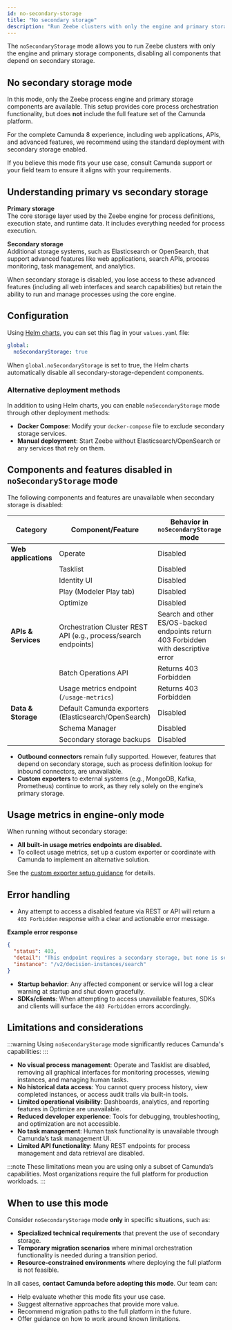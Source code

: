 ```yaml
---
id: no-secondary-storage
title: "No secondary storage"
description: "Run Zeebe clusters with only the engine and primary storage components, without secondary storage dependencies."
---
```


The `noSecondaryStorage` mode allows you to run Zeebe clusters with only the engine and primary storage components, disabling all components that depend on secondary storage.

## No secondary storage mode

In this mode, only the Zeebe process engine and primary storage components are available. This setup provides core process orchestration functionality, but does **not** include the full feature set of the Camunda platform.

For the complete Camunda 8 experience, including web applications, APIs, and advanced features, we recommend using the standard deployment with secondary storage enabled.

If you believe this mode fits your use case, consult Camunda support or your field team to ensure it aligns with your requirements.

## Understanding primary vs secondary storage

**Primary storage**  
The core storage layer used by the Zeebe engine for process definitions, execution state, and runtime data. It includes everything needed for process execution.

**Secondary storage**  
Additional storage systems, such as Elasticsearch or OpenSearch, that support advanced features like web applications, search APIs, process monitoring, task management, and analytics.

When secondary storage is disabled, you lose access to these advanced features (including all web interfaces and search capabilities) but retain the ability to run and manage processes using the core engine.

## Configuration

Using [Helm charts](../installation-methods/helm/install.md), you can set this flag in your `values.yaml` file:

```yaml
global:
  noSecondaryStorage: true
```

When `global.noSecondaryStorage` is set to true, the Helm charts automatically disable all secondary-storage-dependent components.

### Alternative deployment methods

In addition to using Helm charts, you can enable `noSecondaryStorage` mode through other deployment methods:

- **Docker Compose**: Modify your `docker-compose` file to exclude secondary storage services.
- **Manual deployment**: Start Zeebe without Elasticsearch/OpenSearch or any services that rely on them.

## Components and features disabled in `noSecondaryStorage` mode

The following components and features are unavailable when secondary storage is disabled:

| Category             | Component/Feature                                               | Behavior in `noSecondaryStorage` mode                                               |
| -------------------- | --------------------------------------------------------------- | ----------------------------------------------------------------------------------- |
| **Web applications** | Operate                                                         | Disabled                                                                            |
|                      | Tasklist                                                        | Disabled                                                                            |
|                      | Identity UI                                                     | Disabled                                                                            |
|                      | Play (Modeler Play tab)                                         | Disabled                                                                            |
|                      | Optimize                                                        | Disabled                                                                            |
| **APIs & Services**  | Orchestration Cluster REST API (e.g., process/search endpoints) | Search and other ES/OS-backed endpoints return 403 Forbidden with descriptive error |
|                      | Batch Operations API                                            | Returns 403 Forbidden                                                               |
|                      | Usage metrics endpoint (`/usage-metrics`)                       | Returns 403 Forbidden                                                               |
| **Data & Storage**   | Default Camunda exporters (Elasticsearch/OpenSearch)            | Disabled                                                                            |
|                      | Schema Manager                                                  | Disabled                                                                            |
|                      | Secondary storage backups                                       | Disabled                                                                            |

- **Outbound connectors** remain fully supported. However, features that depend on secondary storage, such as process definition lookup for inbound connectors, are unavailable.
- **Custom exporters** to external systems (e.g., MongoDB, Kafka, Prometheus) continue to work, as they rely solely on the engine’s primary storage.

## Usage metrics in engine-only mode

When running without secondary storage:

- **All built-in usage metrics endpoints are disabled.**
- To collect usage metrics, set up a custom exporter or coordinate with Camunda to implement an alternative solution.

See the [custom exporter setup guidance](/self-managed/concepts/exporters.md#custom-exporter-to-filter-specific-records) for details.

## Error handling

- Any attempt to access a disabled feature via REST or API will return a `403 Forbidden` response with a clear and actionable error message.

**Example error response**

```json
{
  "status": 403,
  "detail": "This endpoint requires a secondary storage, but none is set. Secondary storage can be configured using the 'camunda.database.type' property.",
  "instance": "/v2/decision-instances/search"
}
```

- **Startup behavior**: Any affected component or service will log a clear warning at startup and shut down gracefully.
- **SDKs/clients**: When attempting to access unavailable features, SDKs and clients will surface the `403 Forbidden` errors accordingly.

## Limitations and considerations

:::warning
Using `noSecondaryStorage` mode significantly reduces Camunda's capabilities:
:::

- **No visual process management**: Operate and Tasklist are disabled, removing all graphical interfaces for monitoring processes, viewing instances, and managing human tasks.
- **No historical data access**: You cannot query process history, view completed instances, or access audit trails via built-in tools.
- **Limited operational visibility**: Dashboards, analytics, and reporting features in Optimize are unavailable.
- **Reduced developer experience**: Tools for debugging, troubleshooting, and optimization are not accessible.
- **No task management**: Human task functionality is unavailable through Camunda’s task management UI.
- **Limited API functionality**: Many REST endpoints for process management and data retrieval are disabled.

:::note
These limitations mean you are using only a subset of Camunda’s capabilities. Most organizations require the full platform for production workloads.
:::

## When to use this mode

Consider `noSecondaryStorage` mode **only** in specific situations, such as:

- **Specialized technical requirements** that prevent the use of secondary storage.
- **Temporary migration scenarios** where minimal orchestration functionality is needed during a transition period.
- **Resource-constrained environments** where deploying the full platform is not feasible.

In all cases, **contact Camunda before adopting this mode**. Our team can:

- Help evaluate whether this mode fits your use case.
- Suggest alternative approaches that provide more value.
- Recommend migration paths to the full platform in the future.
- Offer guidance on how to work around known limitations.
